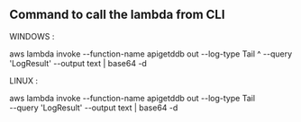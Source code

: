 

Command to call the lambda from CLI  
---------------------------------------------

WINDOWS :

aws lambda invoke --function-name apigetddb out --log-type Tail \^
--query 'LogResult' --output text |  base64 -d

LINUX :

aws lambda invoke --function-name apigetddb out --log-type Tail \
--query 'LogResult' --output text |  base64 -d
